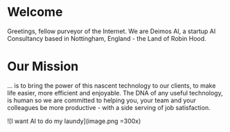 # Welcome

Greetings, fellow purveyor of the Internet. We are Deimos AI, a startup AI Consultancy based in Nottingham, England - the Land of Robin Hood.

# Our Mission

... is to bring the power of this nascent technology to our clients, to make life easier, more efficient and enjoyable. The DNA of any useful technology, is human so we are committed to helping you, your team and your colleagues be more productive - with a side serving of job satisfaction.

![I want AI to do my laundy](image.png =300x)
